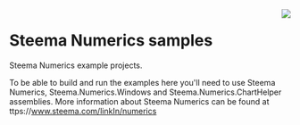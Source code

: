 <a href="https://www.steema.com/product/forms">
<img align="right" src="http://www.teechart.net/img/logos/teechart_net.png">
</a>

Steema Numerics samples
========================

Steema Numerics example projects.

To be able to build and run the examples here you'll need to use Steema Numerics, Steema.Numerics.Windows and Steema.Numerics.ChartHelper assemblies. 
More information about Steema Numerics can be found at ttps://www.steema.com/linkIn/numerics


